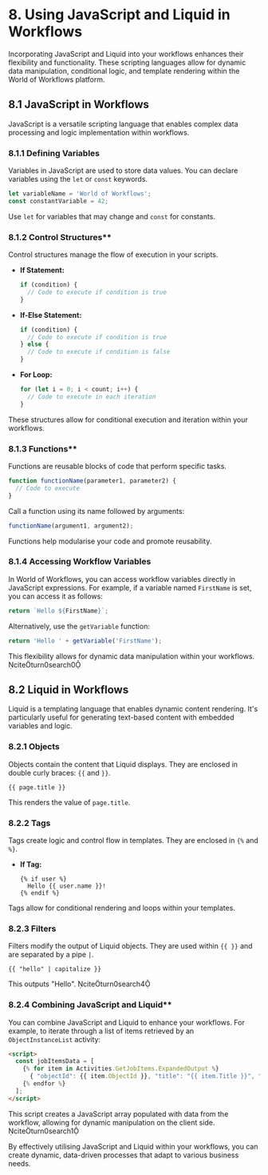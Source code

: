 # 8. Using JavaScript and Liquid in Workflows

Incorporating JavaScript and Liquid into your workflows enhances their flexibility and functionality. These scripting languages allow for dynamic data manipulation, conditional logic, and template rendering within the World of Workflows platform.

## 8.1 JavaScript in Workflows

JavaScript is a versatile scripting language that enables complex data processing and logic implementation within workflows.

### 8.1.1 Defining Variables

Variables in JavaScript are used to store data values. You can declare variables using the `let` or `const` keywords.

```javascript
let variableName = 'World of Workflows';
const constantVariable = 42;
```

Use `let` for variables that may change and `const` for constants.

### 8.1.2 Control Structures**

Control structures manage the flow of execution in your scripts.

- **If Statement:**

  ```javascript
  if (condition) {
    // Code to execute if condition is true
  }
  ```

- **If-Else Statement:**

  ```javascript
  if (condition) {
    // Code to execute if condition is true
  } else {
    // Code to execute if condition is false
  }
  ```

- **For Loop:**

  ```javascript
  for (let i = 0; i < count; i++) {
    // Code to execute in each iteration
  }
  ```

These structures allow for conditional execution and iteration within your workflows.

### 8.1.3 Functions**

Functions are reusable blocks of code that perform specific tasks.

```javascript
function functionName(parameter1, parameter2) {
  // Code to execute
}
```

Call a function using its name followed by arguments:

```javascript
functionName(argument1, argument2);
```

Functions help modularise your code and promote reusability.

### 8.1.4 Accessing Workflow Variables

In World of Workflows, you can access workflow variables directly in JavaScript expressions. For example, if a variable named `FirstName` is set, you can access it as follows:

```javascript
return `Hello ${FirstName}`;
```

Alternatively, use the `getVariable` function:

```javascript
return 'Hello ' + getVariable('FirstName');
```

This flexibility allows for dynamic data manipulation within your workflows. citeturn0search0

## 8.2 Liquid in Workflows

Liquid is a templating language that enables dynamic content rendering. It's particularly useful for generating text-based content with embedded variables and logic.

### 8.2.1 Objects

Objects contain the content that Liquid displays. They are enclosed in double curly braces: `{{` and `}}`.

```liquid
{{ page.title }}
```

This renders the value of `page.title`. 

### 8.2.2 Tags

Tags create logic and control flow in templates. They are enclosed in `{%` and `%}`.

- **If Tag:**

  ```liquid
  {% if user %}
    Hello {{ user.name }}!
  {% endif %}
  ```

Tags allow for conditional rendering and loops within your templates.

### 8.2.3 Filters

Filters modify the output of Liquid objects. They are used within `{{ }}` and are separated by a pipe `|`.

```liquid
{{ "hello" | capitalize }}
```

This outputs "Hello". citeturn0search4

### 8.2.4 Combining JavaScript and Liquid**

You can combine JavaScript and Liquid to enhance your workflows. For example, to iterate through a list of items retrieved by an `ObjectInstanceList` activity:

```html
<script>
  const jobItemsData = [
    {% for item in Activities.GetJobItems.ExpandedOutput %}
      { "objectId": {{ item.ObjectId }}, "title": "{{ item.Title }}", "jobId": {{ item.Job.ObjectId }} },
    {% endfor %}
  ];
</script>
```

This script creates a JavaScript array populated with data from the workflow, allowing for dynamic manipulation on the client side. citeturn0search1

By effectively utilising JavaScript and Liquid within your workflows, you can create dynamic, data-driven processes that adapt to various business needs. 